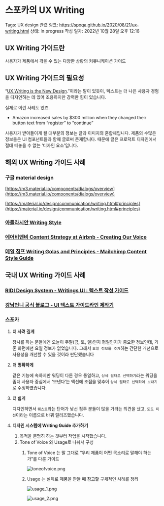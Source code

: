 # 스포카의 UX Writing

Tags: UX design
관련 링크: https://spoqa.github.io/2020/08/21/ux-writing.html
상태: In progress
작성 일자: 2022년 10월 28일 오후 12:16

## UX Writing 가이드란

사용자가 제품에서 겪을 수 있는 다양한 상황의 커뮤니케이션 가이드

## UX Writing 가이드의 필요성

“[UX Writing is the New Design](https://www.gojek.io/blog/ux-writing-is-designing).”이라는 말이 있듯이, 텍스트는 더 나은 사용자 경험을 디자인하는 데 있어 조용하지만 강력한 힘이 있습니다.

실제로 이런 사례도 있죠. 

- Amazon increased sales by $300 million when they changed their button text from “register” to “continue”

사용자가 받아들이게 될 대부분의 정보는 글과 이미지의 혼합체입니다. 제품의 수많은 정보들은 UI 컴포넌트들과 함께 글로써 존재합니다. 때문에 글은 프로덕트 디자인에서 절대 떼놓을 수 없는 ‘디자인 요소’입니다.

## 해외 UX Writing 가이드 사례

### 구글 material design

[https://m3.material.io/components/dialogs/overview](https://m3.material.io/components/dialogs/overview)

[https://material.io/design/communication/writing.html#principles](https://material.io/design/communication/writing.html#principles)

### [아틀라시안 Writing Style](https://www.atlassian.design/content/writing-style/)

### [에어비앤비 Content Strategy at Airbnb - Creating Our Voice](https://airbnb.design/content-strategy-at-airbnb/#:~:text=We)

### [메일 침프 Writing Golas and Principles - Mailchimp Content Style Guide](https://styleguide.mailchimp.com/writing-principles/)

## 국내 UX Writing 가이드 사례

### [RIDI Design System - Writings UI : 텍스트 작성 가이드](https://ridi.design/writings/#ui-%ED%85%8D%EC%8A%A4%ED%8A%B8-%EC%83%81%ED%99%A9-%EC%82%AC%EC%A0%84)

### [강남언니 공식 블로그 - UI 텍스트 가이드라인 제작기](https://blog.gangnamunni.com/post/ui-text-guideline/)

### 스포카

1. ****더 사려 깊게****
    
    장사를 하는 분들에겐 오늘이 주말(금, 토, 일)인지 평일인지가 중요한 정보인데, 기존 화면에선 요일 정보가 없었습니다. 그래서 `요일 정보를 추가`하는 간단한 개선으로 사용성을 개선할 수 있을 것이라 판단했습니다
    
2. ****더 명확하게****
    
    같은 기능에 속하지만 워딩이 다른 경우 통일하고, `상세 필터로 선택하기`라는 워딩을 좀더 사용자 중심에서 ‘보낸다’는 액션에 초점을 맞추어 `상세 필터로 선택하여 보내기`로 수정하였습니다.
    
3. ****더 쉽게****
    
    디자인하면서 `퀘스트`라는 단어가 낯선 점주 분들이 많을 거라는 의견을 냈고, `도도 미션`이라는 이름으로 바꿔 릴리즈했습니다.
    
4. ****디자인 시스템에 Writing Guide 추가하기****
    1. 목적을 분명히 하는 것부터 작업을 시작했습니다.
    2. Tone of Voice 와 Usage로 나눠서 구성
        1. Tone of Voice 는 말 그대로 “우리 제품이 어떤 목소리로 말해야 하는가”를 다룬 가이드
            
            ![toneofvoice.png](%E1%84%89%E1%85%B3%E1%84%91%E1%85%A9%E1%84%8F%E1%85%A1%E1%84%8B%E1%85%B4%20UX%20Writing%20779da1f8f5be45e6a66f7d81e68dc844/toneofvoice.png)
            
        2. Usage 는 실제로 제품을 만들 때 참고할 구체적인 사례를 정리
        
            
            ![usage_1.png](%E1%84%89%E1%85%B3%E1%84%91%E1%85%A9%E1%84%8F%E1%85%A1%E1%84%8B%E1%85%B4%20UX%20Writing%20779da1f8f5be45e6a66f7d81e68dc844/usage_1.png)
            
            ![usage_2.png](%E1%84%89%E1%85%B3%E1%84%91%E1%85%A9%E1%84%8F%E1%85%A1%E1%84%8B%E1%85%B4%20UX%20Writing%20779da1f8f5be45e6a66f7d81e68dc844/usage_2.png)